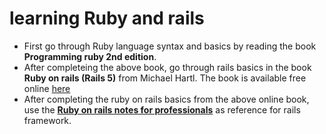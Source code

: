 # learning Ruby and rails

* First go through Ruby language syntax and basics by reading the book **Programming ruby 2nd edition**.
* After completeing the above book, go through rails basics in the book **Ruby on rails (Rails 5)** from Michael Hartl. The book is available free online [here](https://www.railstutorial.org/book)
* After completing the ruby on rails basics from the above online book, use the **[Ruby on rails notes for professionals](https://books.goalkicker.com/RubyOnRailsBook)** as reference for rails framework.